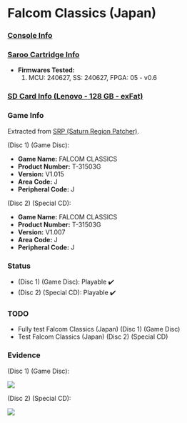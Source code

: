 # Falcom Classics (Japan)

### [Console Info](../../../../../Info/Consoles/VA13/README.md)

### [Saroo Cartridge Info](../../../../../Info/Cartridges/RetroGameParadiseStore/1.32F/README.md)

- <b>Firmwares Tested:</b>
  1. MCU: 240627, SS: 240627, FPGA: 05 - v0.6

### [SD Card Info (Lenovo - 128 GB - exFat)](../../../../../Info/SdCards/Lenovo/128GB/exfat/README.md)

### Game Info

Extracted from [SRP (Saturn Region Patcher)](https://segaxtreme.net/resources/saturn-region-patcher.81/download).

(Disc 1) (Game Disc):

- <b>Game Name:</b> FALCOM CLASSICS
- <b>Product Number:</b> T-31503G
- <b>Version:</b> V1.015
- <b>Area Code:</b> J
- <b>Peripheral Code:</b> J

(Disc 2) (Special CD):

- <b>Game Name:</b> FALCOM CLASSICS
- <b>Product Number:</b> T-31503G
- <b>Version:</b> V1.007
- <b>Area Code:</b> J
- <b>Peripheral Code:</b> J

### Status

- (Disc 1) (Game Disc): Playable :heavy_check_mark:
- (Disc 2) (Special CD): Playable :heavy_check_mark:

### TODO

- Fully test Falcom Classics (Japan) (Disc 1) (Game Disc)
- Test Falcom Classics (Japan) (Disc 2) (Special CD)

### Evidence

(Disc 1) (Game Disc):

[![](https://img.youtube.com/vi/CCA4ObilR6M/0.jpg)](https://www.youtube.com/watch?v=CCA4ObilR6M)

(Disc 2) (Special CD):

[![](https://img.youtube.com/vi/GmG1pAM4GCQ/0.jpg)](https://www.youtube.com/watch?v=GmG1pAM4GCQ)
